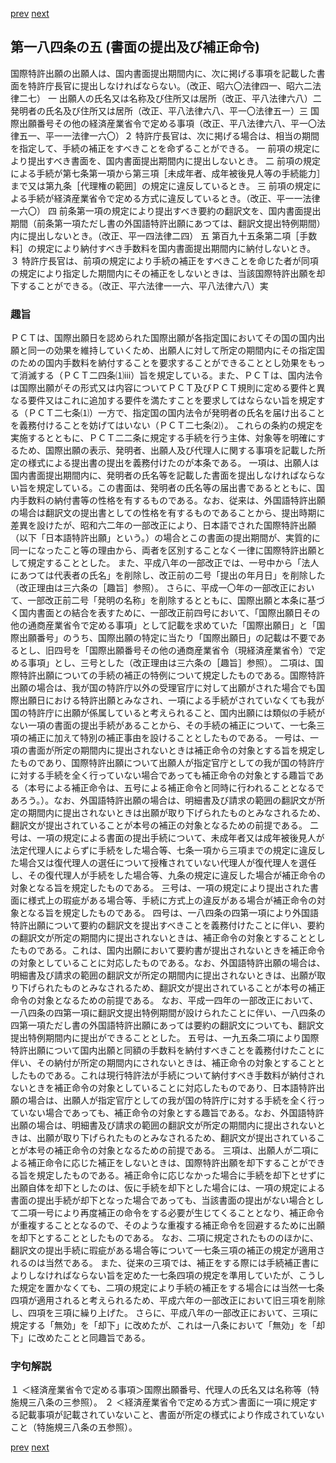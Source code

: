 [prev](/specific/markdowns/特許法/255_Mp-Ch_9-At_184_4.md)
[next](/specific/markdowns/特許法/257_Mp-Ch_9-At_184_6.md)
## 第一八四条の五 (書面の提出及び補正命令)
国際特許出願の出願人は、国内書面提出期間内に、次に掲げる事項を記載した書面を特許庁長官に提出しなければならない。（改正、昭六〇法律四一、昭六二法律二七）
一 出願人の氏名又は名称及び住所又は居所（改正、平八法律六八）二 発明者の氏名及び住所又は居所（改正、平八法律六八、平一〇法律五一）三 国際出願番号その他の経済産業省令で定める事項（改正、平八法律六八、平一〇法律五一、平一一法律一六〇）２ 特許庁長官は、次に掲げる場合は、相当の期間を指定して、手続の補正をすべきことを命ずることができる。
一 前項の規定により提出すべき書面を、国内書面提出期間内に提出しないとき。
二 前項の規定による手続が第七条第一項から第三項［未成年者、成年被後見人等の手続能力］まで又は第九条［代理権の範囲］の規定に違反しているとき。
三 前項の規定による手続が経済産業省令で定める方式に違反しているとき。（改正、平一一法律一六〇）
四 前条第一項の規定により提出すべき要約の翻訳文を、国内書面提出期間（前条第一項ただし書の外国語特許出願にあつては、翻訳文提出特例期間）内に提出しないとき。（改正、平一四法律二四）
五 第百九十五条第二項［手数料］の規定により納付すべき手数料を国内書面提出期間内に納付しないとき。
３ 特許庁長官は、前項の規定により手続の補正をすべきことを命じた者が同項の規定により指定した期間内にその補正をしないときは、当該国際特許出願を却下することができる。（改正、平六法律一一六、平八法律六八）実

### 趣旨
ＰＣＴは、国際出願日を認められた国際出願が各指定国においてその国の国内出願と同一の効果を維持していくため、出願人に対して所定の期間内にその指定国のための国内手数料を納付することを要求することができることとし効果をもって消滅する（ＰＣＴ二四条⑴ⅲ）旨を規定している。また、ＰＣＴは、国内法令は国際出願がその形式又は内容についてＰＣＴ及びＰＣＴ規則に定める要件と異なる要件又はこれに追加する要件を満たすことを要求してはならない旨を規定する（ＰＣＴ二七条⑴）一方で、指定国の国内法令が発明者の氏名を届け出ることを義務付けることを妨げてはいない（ＰＣＴ二七条⑵）。
これらの条約の規定を実施するとともに、ＰＣＴ二二条に規定する手続を行う主体、対象等を明確にするため、国際出願の表示、発明者、出願人及び代理人に関する事項を記載した所定の様式による提出書の提出を義務付けたのが本条である。
一項は、出願人は国内書面提出期間内に、発明者の氏名等を記載した書面を提出しなければならない旨を規定している。この書面は、発明者の氏名等の届出書であるとともに、国内手数料の納付書等の性格を有するものである。なお、従来は、外国語特許出願の場合は翻訳文の提出書としての性格を有するものであることから、提出時期に差異を設けたが、昭和六二年の一部改正により、日本語でされた国際特許出願（以下「日本語特許出願」という。）の場合とこの書面の提出期間が、実質的に同一になったこと等の理由から、両者を区別することなく一律に国際特許出願として規定することとした。
また、平成八年の一部改正では、一号中から「法人にあつては代表者の氏名」を削除し、改正前の二号「提出の年月日」を削除した（改正理由は三六条の［趣旨］参照）。
さらに、平成一〇年の一部改正において、一部改正前二号「発明の名称」を削除するとともに、国際出願と本条に基づく国内書面との結合を表すために、一部改正前四号において、「国際出願日その他の通商産業省令で定める事項」として記載を求めていた「国際出願日」と「国際出願番号」のうち、国際出願の特定に当たり「国際出願日」の記載は不要であるとし、旧四号を「国際出願番号その他の通商産業省令（現経済産業省令）で定める事項」とし、三号とした（改正理由は三六条の［趣旨］参照）。
二項は、国際特許出願についての手続の補正の特例について規定したものである。国際特許出願の場合は、我が国の特許庁以外の受理官庁に対して出願がされた場合でも国際出願日における特許出願とみなされ、一項による手続がされていなくても我が国の特許庁に出願が係属していると考えられること、国内出願には類似の手続がない一項の書面の提出手続があることから、その手続の補正について、一七条三項の補正に加えて特別の補正事由を設けることとしたものである。
一号は、一項の書面が所定の期間内に提出されないときは補正命令の対象とする旨を規定したものであり、国際特許出願について出願人が指定官庁としての我が国の特許庁に対する手続を全く行っていない場合であっても補正命令の対象とする趣旨である（本号による補正命令は、五号による補正命令と同時に行われることとなるであろう。）。なお、外国語特許出願の場合は、明細書及び請求の範囲の翻訳文が所定の期間内に提出されないときは出願が取り下げられたものとみなされるため、翻訳文が提出されていることが本号の補正の対象となるための前提である。
二号は、一項の規定による書面の提出手続について、未成年者又は成年被後見人が法定代理人によらずに手続をした場合等、七条一項から三項までの規定に違反した場合又は復代理人の選任について授権されていない代理人が復代理人を選任し、その復代理人が手続をした場合等、九条の規定に違反した場合が補正命令の対象となる旨を規定したものである。
三号は、一項の規定により提出された書面に様式上の瑕疵がある場合等、手続に方式上の違反がある場合が補正命令の対象となる旨を規定したものである。
四号は、一八四条の四第一項により外国語特許出願について要約の翻訳文を提出すべきことを義務付けたことに伴い、要約の翻訳文が所定の期間内に提出されないときは、補正命令の対象とすることとしたものである。これは、国内出願において要約書が提出されないときを補正命令の対象としていることに対応したものである。なお、外国語特許出願の場合は、明細書及び請求の範囲の翻訳文が所定の期間内に提出されないときは、出願が取り下げられたものとみなされるため、翻訳文が提出されていることが本号の補正命令の対象となるための前提である。
なお、平成一四年の一部改正において、一八四条の四第一項に翻訳文提出特例期間が設けられたことに伴い、一八四条の四第一項ただし書の外国語特許出願にあっては要約の翻訳文についても、翻訳文提出特例期間内に提出ができることとした。
五号は、一九五条二項により国際特許出願について国内出願と同額の手数料を納付すべきことを義務付けたことに伴い、その納付が所定の期間内にされないときは、補正命令の対象とすることとしたものである。これは現行特許法が手続について納付すべき手数料が納付されないときを補正命令の対象としていることに対応したものであり、日本語特許出願の場合は、出願人が指定官庁としての我が国の特許庁に対する手続を全く行っていない場合であっても、補正命令の対象とする趣旨である。なお、外国語特許出願の場合は、明細書及び請求の範囲の翻訳文が所定の期間内に提出されないときは、出願が取り下げられたものとみなされるため、翻訳文が提出されていることが本号の補正命令の対象となるための前提である。
三項は、出願人が二項による補正命令に応じた補正をしないときは、国際特許出願を却下することができる旨を規定したものである。補正命令に応じなかった場合に手続を却下とせずに出願自体を却下としたのは、仮に手続を却下とした場合には、一項の規定による書面の提出手続が却下となった場合であっても、当該書面の提出がない場合として二項一号により再度補正の命令をする必要が生じてくることとなり、補正命令が重複することとなるので、そのような重複する補正命令を回避するために出願を却下とすることとしたものである。
なお、二項に規定されたもののほかに、翻訳文の提出手続に瑕疵がある場合等について一七条三項の補正の規定が適用されるのは当然である。
また、従来の三項では、補正をする際には手続補正書によりしなければならない旨を定めた一七条四項の規定を準用していたが、こうした規定を置かなくても、二項の規定により手続の補正をする場合には当然一七条四項が適用されると考えられるため、平成六年の一部改正において旧三項を削除し、四項を三項に繰り上げた。
さらに、平成八年の一部改正において、三項に規定する「無効」を「却下」に改めたが、これは一八条において「無効」を「却下」に改めたことと同趣旨である。

### 字句解説
１ ＜経済産業省令で定める事項＞国際出願番号、代理人の氏名又は名称等（特施規三八条の三参照）。
２ ＜経済産業省令で定める方式＞書面に一項に規定する記載事項が記載されていないこと、書面が所定の様式により作成されていないこと（特施規三八条の五参照）。

[prev](/specific/markdowns/特許法/255_Mp-Ch_9-At_184_4.md)
[next](/specific/markdowns/特許法/257_Mp-Ch_9-At_184_6.md)